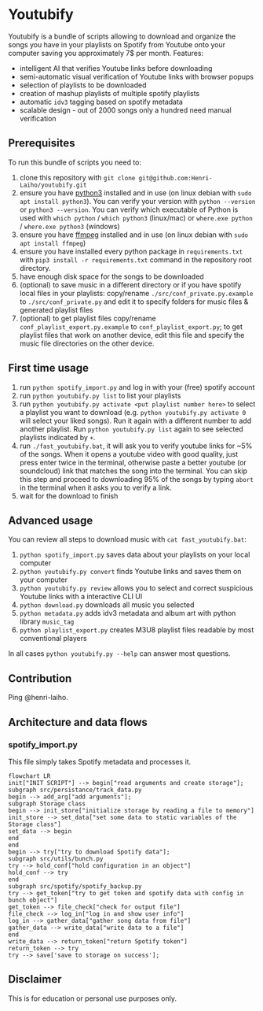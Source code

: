# Youtubify

Youtubify is a bundle of scripts allowing to download and organize the songs you have in your playlists on Spotify from Youtube onto your computer saving you approximately 7$ per month. Features:

- intelligent AI that verifies Youtube links before downloading
- semi-automatic visual verification of Youtube links with browser popups
- selection of playlists to be downloaded
- creation of mashup playlists of multiple spotify playlists
- automatic `idv3` tagging based on spotify metadata
- scalable design - out of 2000 songs only a hundred need manual verification

## Prerequisites

To run this bundle of scripts you need to:

1. clone this repository with `git clone git@github.com:Henri-Laiho/youtubify.git`
2. ensure you have [python3](https://www.python.org/downloads/) installed and in use (on linux debian with `sudo apt install python3`). You can verify your version with `python --version` or `python3 --version`. You can verify which executable of Python is used with `which python` / `which python3` (linux/mac) or `where.exe python` / `where.exe python3` (windows)
3. ensure you have [ffmpeg](https://ffmpeg.org/download.html) installed and in use (on linux debian with `sudo apt install ffmpeg`)
4. ensure you have installed every python package in `requirements.txt` with `pip3 install -r requirements.txt` command in the repository root directory.
5. have enough disk space for the songs to be downloaded
6. (optional) to save music in a different directory or if you have spotify local files in your playlists: copy/rename `./src/conf_private.py.example` to `./src/conf_private.py` and edit it to specify folders for music files & generated playlist files
7. (optional) to get playlist files copy/rename `conf_playlist_export.py.example` to `conf_playlist_export.py`; to get playlist files that work on another device, edit this file and specify the music file directories on the other device.

## First time usage

1. run `python spotify_import.py` and log in with your (free) spotify account
2. run `python youtubify.py list` to list your playlists
3. run `python youtubify.py activate <put playlist number here>` to select a playlist you want to download (e.g. `python youtubify.py activate 0` will select your liked songs). Run it again with a different number to add another playlist. Run `python youtubify.py list` again to see selected playlists indicated by `+`.
4. run `./fast_youtubify.bat`, it will ask you to verify youtube links for ~5% of the songs. When it opens a youtube video with good quality, just press enter twice in the terminal, otherwise paste a better youtube (or soundcloud) link that matches the song into the terminal. You can skip this step and proceed to downloading 95% of the songs by typing `abort` in the terminal when it asks you to verify a link.
5. wait for the download to finish

## Advanced usage

You can review all steps to download music with `cat fast_youtubify.bat`:

1. `python spotify_import.py` saves data about your playlists on your local computer
2. `python youtubify.py convert` finds Youtube links and saves them on your computer
3. `python youtubify.py review` allows you to select and correct suspicious Youtube links with a interactive CLI UI
4. `python download.py` downloads all music you selected
5. `python metadata.py` adds idv3 metadata and album art with python library `music_tag`
6. `python playlist_export.py` creates M3U8 playlist files readable by most conventional players

In all cases `python youtubify.py --help` can answer most questions. 

## Contribution

Ping @henri-laiho.

## Architecture and data flows

### spotify_import.py

This file simply takes Spotify metadata and processes it.
```mermaid
flowchart LR
init["INIT SCRIPT"] --> begin["read arguments and create storage"];
subgraph src/persistance/track_data.py
begin --> add_arg["add arguments"];
subgraph Storage class
begin --> init_store["initialize storage by reading a file to memory"]
init_store --> set_data["set some data to static variables of the Storage class"]
set_data --> begin
end
end
begin --> try["try to download Spotify data"];
subgraph src/utils/bunch.py
try --> hold_conf["hold configuration in an object"]
hold_conf --> try
end
subgraph src/spotify/spotify_backup.py
try --> get_token["try to get token and spotify data with config in bunch object"]
get_token --> file_check["check for output file"]
file_check --> log_in["log in and show user info"]
log_in --> gather_data["gather song data from file"]
gather_data --> write_data["write data to a file"]
end
write_data --> return_token["return Spotify token"]
return_token --> try
try --> save['save to storage on success'];
```

## Disclaimer

This is for education or personal use purposes only.

